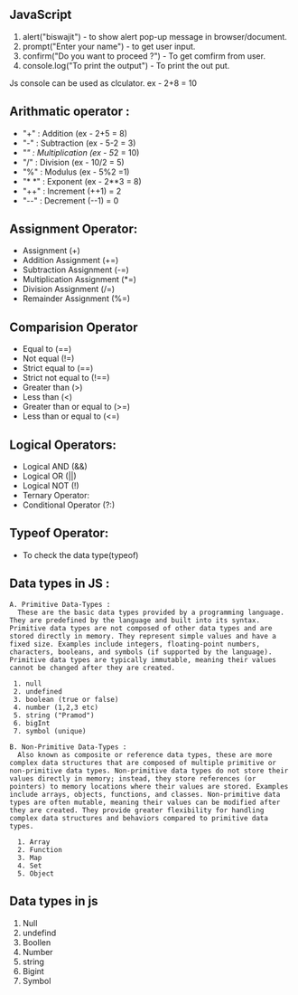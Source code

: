 ## JavaScript

1. alert("biswajit") - to show alert pop-up message in browser/document.
2. prompt("Enter your name") - to get user input.
3. confirm("Do you want to proceed ?") - To get comfirm from user.
4. console.log("To print the output") - To print the out put.


 Js console can be used as clculator.
 ex - 2+8 = 10
## Arithmatic operator :
  - "+" : Addition (ex - 2+5 = 8)
  - "-" : Subtraction (ex - 5-2 = 3)
  - "*" : Multiplication (ex - 5*2 = 10)
  - "/" : Division (ex - 10/2 = 5)
  - "%" : Modulus (ex - 5%2 =1)
  - "* *" : Exponent (ex - 2**3 = 8)
  - "++" : Increment (++1) = 2
  - "--" : Decrement (--1) = 0

  ## Assignment Operator:
   - Assignment (+)
   - Addition Assignment (+=)
   - Subtraction Assignment (-=)
   - Multiplication Assignment (*=)
   - Division Assignment (/=)
   - Remainder Assignment (%=)


   ## Comparision Operator

   - Equal to (==)
   - Not equal (!=)
   - Strict equal to (==)
   - Strict not equal to (!==)
   - Greater than (>)
   - Less than (<)
   - Greater than or equal to (>=)
   - Less than or equal to (<=)

   ## Logical Operators:
   - Logical AND (&&)
   - Logical OR (||)
   - Logical NOT (!)
   - Ternary Operator:
   - Conditional Operator (?:)
   ## Typeof Operator:
   - To check the data type(typeof)
  
   ## Data types in JS :

    A. Primitive Data-Types :
      These are the basic data types provided by a programming language. They are predefined by the language and built into its syntax. Primitive data types are not composed of other data types and are stored directly in memory. They represent simple values and have a fixed size. Examples include integers, floating-point numbers, characters, booleans, and symbols (if supported by the language). Primitive data types are typically immutable, meaning their values cannot be changed after they are created.

     1. null
     2. undefined
     3. boolean (true or false)
     4. number (1,2,3 etc)
     5. string ("Pramod")
     6. bigInt
     7. symbol (unique)

    B. Non-Primitive Data-Types :
      Also known as composite or reference data types, these are more complex data structures that are composed of multiple primitive or non-primitive data types. Non-primitive data types do not store their values directly in memory; instead, they store references (or pointers) to memory locations where their values are stored. Examples include arrays, objects, functions, and classes. Non-primitive data types are often mutable, meaning their values can be modified after they are created. They provide greater flexibility for handling complex data structures and behaviors compared to primitive data types.

      1. Array
      2. Function
      3. Map
      4. Set
      5. Object
  ## Data types in js
  1. Null
  2. undefind
  3. Boollen
  4. Number
  5. string
  6. Bigint
  7. Symbol
  
